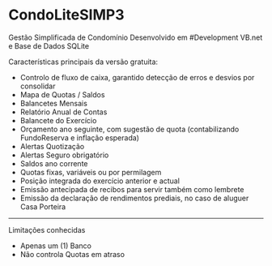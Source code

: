 # CondoLiteSIMP3
Gestão Simplificada de Condomínio
Desenvolvido em #Development VB.net e Base de Dados SQLite

Características principais da versão gratuita:
* Controlo de fluxo de caixa, garantido detecção de erros e desvios por consolidar
* Mapa de Quotas / Saldos
* Balancetes Mensais
* Relatório Anual de Contas
* Balancete do Exercício
* Orçamento ano seguinte, com sugestão de quota (contabilizando FundoReserva e inflação esperada)
* Alertas Quotização
* Alertas Seguro obrigatório
* Saldos ano corrente
* Quotas fixas, variáveis ou por permilagem
* Posição integrada do exercício anterior e actual
* Emissão antecipada de recibos para servir também como lembrete
* Emissão da declaração de rendimentos prediais, no caso de aluguer Casa Porteira
_____________________________________________________________________________
Limitações conhecidas
* Apenas um (1) Banco
* Não controla Quotas em atraso

